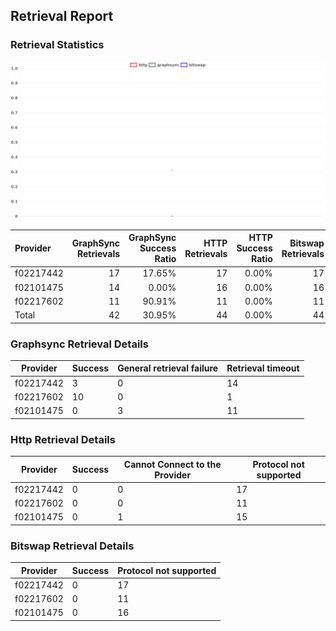 ## Retrieval Report
### Retrieval Statistics
<img src="https://raw.githubusercontent.com/data-preservation-programs/filplus-checker-assets/main/filecoin-project/filecoin-plus-large-datasets/issues/1767/1688264580448.png"/>

| Provider  | GraphSync Retrievals | GraphSync Success Ratio | HTTP Retrievals | HTTP Success Ratio | Bitswap Retrievals | Bitswap Success Ratio |
| :-------- | -------------------: | ----------------------: | --------------: | -----------------: | -----------------: | --------------------: |
| f02217442 |                   17 |                  17.65% |              17 |              0.00% |                 17 |                 0.00% |
| f02101475 |                   14 |                   0.00% |              16 |              0.00% |                 16 |                 0.00% |
| f02217602 |                   11 |                  90.91% |              11 |              0.00% |                 11 |                 0.00% |
| Total     |                   42 |                  30.95% |              44 |              0.00% |                 44 |                 0.00% |

### Graphsync Retrieval Details
| Provider  | Success | General retrieval failure | Retrieval timeout |
| --------- | ------- | ------------------------- | ----------------- |
| f02217442 | 3       | 0                         | 14                |
| f02217602 | 10      | 0                         | 1                 |
| f02101475 | 0       | 3                         | 11                |

### Http Retrieval Details
| Provider  | Success | Cannot Connect to the Provider | Protocol not supported |
| --------- | ------- | ------------------------------ | ---------------------- |
| f02217442 | 0       | 0                              | 17                     |
| f02217602 | 0       | 0                              | 11                     |
| f02101475 | 0       | 1                              | 15                     |

### Bitswap Retrieval Details
| Provider  | Success | Protocol not supported |
| --------- | ------- | ---------------------- |
| f02217442 | 0       | 17                     |
| f02217602 | 0       | 11                     |
| f02101475 | 0       | 16                     |
